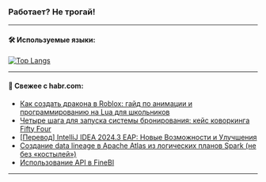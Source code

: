 ### Работает? Не трогай!

---
<!--
#### 🛠️ Technical stack:

![Java](https://img.shields.io/badge/Java-informational?logo=Oracle&style=flat&logoColor=white&color=FF4500)
![Kotlin](https://img.shields.io/badge/Kotlin-informational?logo=Kotlin&style=flat&logoColor=white&color=774D97)
![TS](https://img.shields.io/badge/TypeScript-informational?logo=typeScript&style=flat&logoColor=black&color=017acc)
![Python](https://img.shields.io/badge/Python-informational?logo=Python&style=flat&logoColor=black&color=ffdd54) <br>
![Spring](https://img.shields.io/badge/Spring-informational?logo=Spring&style=flat&logoColor=white&color=6DB33F) 
![SpringBoot](https://img.shields.io/badge/SpringBoot-informational?logo=SpringBoot&style=flat&logoColor=white&color=6DB33F)
![Nest](https://img.shields.io/badge/NestJS-informational?logo=NestJS&style=flat&logoColor=white&color=E0234E) 
![NodeJS](https://img.shields.io/badge/NodeJS-informational?logo=node.js&style=flat&logoColor=white&color=70A760)<br>
![PostgreSQL](https://img.shields.io/badge/PostgreSQL-informational?logo=PostgreSQL&style=flat&logoColor=white&color=DAA520)
![MongoDB](https://img.shields.io/badge/MongoDB-informational?logo=MongoDB&style=flat&logoColor=white&color=870000)
![Apache](https://img.shields.io/badge/Apache-informational?logo=apache&style=flat&logoColor=white&color=f74e28)

___ 
-->

#### 🛠️ Используемые языки:

[![Top Langs](https://github-readme-stats-u2qms2cxw-advtsettinggmailcoms-projects.vercel.app/api/top-langs/?username=zloylis&langs_count=10&hide_title=true&title_color=e6edf3&size_weight=0.5&count_weight=0.5&layout=compact&hide_progress=true&hide_border=true&theme=dracula)](https://github.com/zloylis)

<!---


####  :octocat:&nbsp;&nbsp; Статистика:

![GitHub stats](https://github-readme-stats-u2qms2cxw-advtsettinggmailcoms-projects.vercel.app/api?username=zloylis&show_icons=true&hide_border=true&theme=dracula&title_color=e6edf3&include_all_commits=true&count_private=true&hide_rank=false&hide_title=true&rank_icon=github)
-->
---

#### 💬 Свежее с habr.com:

<!-- BLOG-POST-LIST:START -->
- [Как создать дракона в Roblox: гайд по анимации и программированию на Lua для школьников](https://habr.com/ru/companies/pixel_study/articles/842946/?utm_source=habrahabr&utm_medium=rss&utm_campaign=842946)
- [Четыре шага для запуска системы бронирования: кейс коворкинга Fifty Four](https://habr.com/ru/articles/842888/?utm_source=habrahabr&utm_medium=rss&utm_campaign=842888)
- [[Перевод] IntelliJ IDEA 2024.3 EAP: Новые Возможности и Улучшения](https://habr.com/ru/companies/spring_aio/articles/842854/?utm_source=habrahabr&utm_medium=rss&utm_campaign=842854)
- [Создание data lineage в Apache Atlas из логических планов Spark &lpar;не без «костылей»&rpar;](https://habr.com/ru/articles/842718/?utm_source=habrahabr&utm_medium=rss&utm_campaign=842718)
- [Использование API в FineBI](https://habr.com/ru/companies/glowbyte/articles/842842/?utm_source=habrahabr&utm_medium=rss&utm_campaign=842842)
<!-- BLOG-POST-LIST:END -->

---
